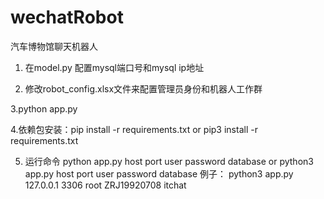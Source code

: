 # wechatRobot
汽车博物馆聊天机器人
  
1. 在model.py 配置mysql端口号和mysql ip地址 

2. 修改robot_config.xlsx文件来配置管理员身份和机器人工作群

3.python app.py

4.依赖包安装：pip install -r requirements.txt or pip3 install -r requirements.txt

5. 运行命令 python app.py host      port user password     database or python3 app.py host port user password database
    例子： python3 app.py 127.0.0.1 3306 root ZRJ19920708 itchat
